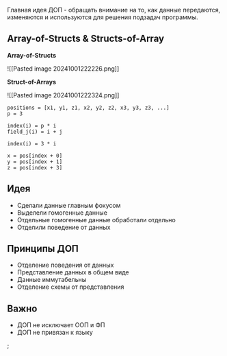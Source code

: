Главная идея ДОП - обращать внимание на то, как данные передаются, изменяются и используются для решения подзадач программы.

## Array-of-Structs & Structs-of-Array
**Array-of-Structs**

![[Pasted image 20241001222226.png]]

**Struct-of-Arrays**

![[Pasted image 20241001222324.png]]

```
positions = [x1, y1, z1, x2, y2, z2, x3, y3, z3, ...]
p = 3

index(i) = p * i
field_j(i) = i + j

index(i) = 3 * i

x = pos[index + 0]
y = pos[index + 1]
z = pos[index + 3]
```

## Идея
- Сделали данные главным фокусом
- Выделели гомогенные данные
- Отдельные гомогенные данные обработали отдельно
- Отделили поведение от данных

## Принципы ДОП
- Отделение поведения от данных
- Представление данных в общем виде
- Данные иммутабельны
- Отделение схемы от представления

## Важно
- ДОП не исключает ООП и ФП
- ДОП не привязан к языку

 ;
